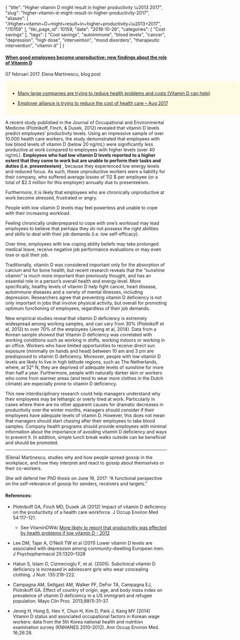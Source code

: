 {
    "title": "Higher vitamin D might result in higher productivity \u2013 2017",
    "slug": "higher-vitamin-d-might-result-in-higher-productivity-2017",
    "aliases": [
        "/Higher+vitamin+D+might+result+in+higher+productivity+\u2013+2017",
        "/10159"
    ],
    "tiki_page_id": 10159,
    "date": "2018-10-26",
    "categories": [
        "Cost savings"
    ],
    "tags": [
        "Cost savings",
        "autoimmune",
        "blood levels",
        "cancer",
        "depression",
        "high dose",
        "intervention",
        "mood disorders",
        "therapeutic intervention",
        "vitamin d"
    ]
}


#### [When good employees become unproductive: new findings about the role of Vitamin D](https://www.rug.nl/hrm-ob/bloggen/blog-07-02-2017-when-good-employees-become-unproductive-new-findings-about-the-role-of-vitamin-d)

07 februari 2017. Elena Martinescu, blog post

<div class="border" style="background-color:#FFFAE2;padding:15px;margin:10px 0;border-radius:5px;width:700px">

* [Many large companies are trying to reduce health problems and costs (Vitamin D can help) ](/posts/many-large-companies-are-trying-to-reduce-health-problems-and-costs-vitamin-d-can-help)

* [Employer alliance is trying to reduce the cost of health care – Aug 2017](/posts/employer-alliance-is-trying-to-reduce-the-cost-of-health-care)

</div>

A recent study published in the Journal of Occupational and Environmental Medicine (Plotnikoff, Finch, & Dusek, 2012) revealed that vitamin D levels predict employees’ productivity levels. Using an impressive sample of over 10.000 health care workers, the study demonstrated that employees with low blood levels of vitamin D (below 20 ng/mL) were significantly less productive at work compared to employees with higher levels (over 40 ng/mL).  **Employees who had low vitamin D levels reported to a higher extent that they come to work but are unable to perform their tasks and duties (i.e. presenteeism)** , because they experienced low energy levels and reduced focus. As such, these unproductive workers were a liability for their company, who suffered average losses of 112 $ per employee (or a total of $2.3 million for this employer) annually due to presenteeism.

Furthermore, it is likely that employees who are chronically unproductive at work become stressed, frustrated or angry. 

People with low vitamin D levels may feel powerless and unable to cope with their increasing workload. 

Feeling chronically underprepared to cope with one’s workload may lead employees to believe that perhaps they do not possess the right abilities and skills to deal with their job demands (i.e. low self-efficacy). 

Over time, employees with low coping ability beliefs may  take prolonged medical leave, receive negative job performance evaluations or may even lose or quit their job.

Traditionally, vitamin D was considered important only for the absorption of calcium and for bone health, but recent research reveals that the “sunshine vitamin” is much more important than previously thought, and has an essential role in a person’s overall health and energy level. More specifically, healthy levels of vitamin D help fight cancer, heart disease, autoimmune diseases and a variety of mental illnesses, including depression. Researchers agree that preventing vitamin D deficiency is not only important in jobs that involve physical activity, but overall for promoting optimum functioning of employees, regardless of their job demands.

New empirical studies reveal that vitamin D deficiency is extremely widespread among working samples, and can vary from 30% (Plotnikoff et al, 2012) to over 70% of the employees (Jeong et al, 2014). Data from a Korean sample showed that Vitamin D deficiency was correlated with working conditions such as working in shifts, working indoors or working in an office. Workers who have limited opportunities to receive direct sun exposure (minimally on hands and head) between 10 am and 3 pm are predisposed to vitamin D deficiency. Moreover, people with low vitamin D levels are likely to live in high latitude regions, such as The Netherlands, where, at 52° N, they are deprived of adequate levels of sunshine for more than half a year. Furthermore, people with naturally darker skin or workers who come from warmer areas (and tend to wear more clothes in the Dutch climate) are especially prone to vitamin D deficiency. 

This new interdisciplinary research could help managers understand why their employees may be lethargic or overly tired at work. Particularly in cases where there are no other apparent causes for dramatic decreases in productivity over the winter months, managers should consider if their employees have adequate levels of vitamin D. However, this does not mean that managers should start chasing after their employees to take blood samples. Company health programs should provide employees with minimal information about the importance of avoiding vitamin D deficiency and ways to prevent it. In addition, simple lunch break walks outside can be beneficial and should be promoted.

---

(Elena) Martinescu, studies why and how people spread gossip in the workplace, and how they interpret and react to gossip about themselves or their co-workers.

She will defend her PhD thesis on June 19, 2017: “A functional perspective on the self-relevance of gossip for senders, receivers and targets.”

#### References:

* Plotnikoff GA, Finch MD, Dusek JA (2012) Impact of vitamin D deficiency on the productivity of a health care workforce. J Occup Environ Med 54:117–121.

   * See VitaminDWiki [More likely to report that productvitiy was effected by health problems if low vitamin D - 2012](/posts/more-likely-to-report-that-productvitiy-was-effected-by-health-problems-if-low-vitamin-d-2012)

* Lee DM, Tajar A, O’Neill TW et al (2011) Lower vitamin D levels are associated with depression among community-dwelling European men. J Psychopharmacol 25:1320–1328

* Hatun S, Islam O, Cizmecioglu F, et al.  (2005). Subclinical vitamin D deficiency is increased in adolescent girls who wear concealing clothing. J Nutr. 135:218–222.

* Campagna AM, Settgast AM, Walker PF, DeFor TA, Campagna EJ, Plotnikoff GA. Effect of country of origin, age, and body mass index on prevalence of vitamin D deficiency in a US immigrant and refugee population. Mayo Clin Proc. 2013;88(1):31–37.

* Jeong H, Hong S, Heo Y, Chun H, Kim D, Park J, Kang MY (2014) Vitamin D status and associated occupational factors in Korean wage workers: data from the 5th Korea national health and nutrition examination survey (KNHANES 2010-2012). Ann Occup Environ Med. 16;26:28.